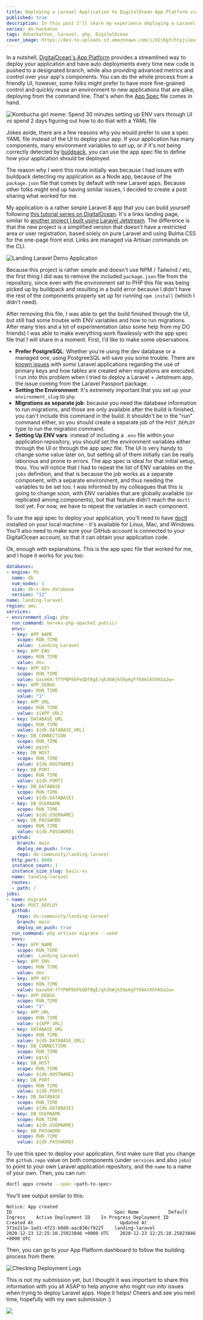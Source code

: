 ```yaml
---
title: Deploying a Laravel Application to DigitalOcean App Platform via doctl with an App Spec YAML File
published: true
description: In this post I'll share my experience deploying a Laravel application to DigitalOcean App Platform using DigitalOcean's doctl command-line tool, with an app spec YAML file.
series: do-hackaton
tags: dohackathon, laravel, php, DigitalOcean
cover_image: https://dev-to-uploads.s3.amazonaws.com/i/d2i6gfchtpjs1eolp8qy.png
---
```


In a nutshell, [DigitalOcean's App Platform](https://www.digitalocean.com/docs/app-platform/) provides a streamlined way to deploy your application and have auto deployments every time new code is pushed to a designated branch, while also providing advanced metrics and control over your app's components. You can do the whole process from a friendly UI, however, some folks might prefer to have more fine-grained control and quickly reuse an environment to new applications that are alike, deploying from the command line. That's when the [App Spec](https://www.digitalocean.com/docs/app-platform/references/app-specification-reference/) file comes in hand.

![Kombucha girl meme: Spend 30 minutes setting up ENV vars through UI vs spend 2 days figuring out how to do that with a YAML file](https://dev-to-uploads.s3.amazonaws.com/i/nfr8smrkw568udqum8ni.jpeg)

Jokes aside, there are a few reasons why you would prefer to use a spec YAML file instead of the UI to deploy your app. If your application has many components, many environment variables to set up, or if it's not being correctly detected by [buildpack](https://www.digitalocean.com/docs/app-platform/concepts/buildpack/), you can use the app spec file to define how your application should be deployed.

The reason why I went this route initially was because I had issues with buildpack detecting my application as a Node app, because of the `package.json` file that comes by default with new Laravel apps. Because other folks might end up having similar issues, I decided to create a post sharing what worked for me.

My application is a rather simple Laravel 8 app that you can build yourself following [this tutorial series on DigitalOcean](https://www.digitalocean.com/community/tutorial_series/how-to-build-a-links-landing-page-in-php-with-laravel-and-docker-compose). It's a links landing page, similar to [another project I built using Laravel Jetstream](https://dev.to/erikaheidi/creating-a-multi-user-to-do-application-with-laravel-jetstream-2p1k). The difference is that the new project is a simplified version that doesn't have a restricted area or user registration, based solely on pure Laravel and using Bulma CSS for the one-page front end. Links are managed via Artisan commands on the CLI.

![Landing Laravel Demo Application](https://dev-to-uploads.s3.amazonaws.com/i/4sibyblkerwuo2lyn3qz.png)

Because this project is rather simple and doesn't use NPM / Tailwind / etc, the first thing I did was to remove the included `package.json` file from the repository, since even with the environment set to PHP this file was being picked up by buildpack and resulting in a build error because I didn't have the rest of the components properly set up for running `npm install` (which I didn't need).

After removing this file, I was able to get the build finished through the UI, but still had some trouble with ENV variables and how to run migrations. After many tries and a lot of experimentation (also some help from my DO friends) I was able to make everything work flawlessly with the app spec file that I will share in a moment. First, I'd like to make some observations.

- **Prefer PostgreSQL**: Whether you're using the dev database or a managed one, using PostgreeSQL will save you some trouble. There are [known issues](https://github.com/laravel/framework/issues/33238) with *some* Laravel applications regarding the use of primary keys and how tables are created when migrations are executed. I run into this problem when I tried to deploy a Laravel + Jetstream app, the issue coming from the Laravel Passport package.
- **Setting the Environment**: It's extremely important that you set up your `environment_slug` to `php`.
-  **Migrations as separate job**: because you need the database information to run migrations, and those are only available after the build is finished, you can't include this command in the build. It shouldn't be in the "run" command either, so you should create a separate job of the `POST_DEPLOY` type to run the migration command.
- **Setting Up ENV vars**: instead of including a `.env` file within your application repository, you should set the environment variables either through the UI or through the app spec file. The UI is very handy to change some value later on, but setting all of them initially can be really laborious and prone to errors. The app spec is ideal for that initial setup, thou. You will notice that I had to repeat the list of ENV variables  on the `jobs` definition, and that is because the job works as a separate component, with a separate environment, and thus needing the variables to be set too. I was informed by my colleagues that this is going to change soon, with ENV variables that are globally available (or replicated among components), but that feature didn't reach the `doctl` tool yet. For now, we have to repeat the variables in each component.

To use the app spec to deploy your application, you'll need to have [doctl](https://www.digitalocean.com/docs/apis-clis/doctl/how-to/install/) installed on your local machine - it's available for Linux, Mac, and Windows. You'll also need to make sure your GitHub account is connected to your DigitalOcean account, so that it can obtain your application code.

Ok, enough with explanations. This is the app spec file that worked for me, and I hope it works for you too:

```yaml
databases:
- engine: PG
  name: db
  num_nodes: 1
  size: db-s-dev-database
  version: "12"
name: landing-laravel
region: ams
services:
- environment_slug: php
  run_command: heroku-php-apache2 public/
  envs:
  - key: APP_NAME
    scope: RUN_TIME
    value:  Landing_Laravel
  - key: APP_ENV
    scope: RUN_TIME
    value: dev
  - key: APP_KEY
    scope: RUN_TIME
    value: base64:ffYPNP8kPeQDf8gE/qh3kWjk59p6gFY66kCKhhKUa2w=
  - key: APP_DEBUG
    scope: RUN_TIME
    value: "1"
  - key: APP_URL
    scope: RUN_TIME
    value: ${APP_URL}
  - key: DATABASE_URL
    scope: RUN_TIME
    value: ${db.DATABASE_URL}
  - key: DB_CONNECTION
    scope: RUN_TIME
    value: pgsql
  - key: DB_HOST
    scope: RUN_TIME
    value: ${db.HOSTNAME}
  - key: DB_PORT
    scope: RUN_TIME
    value: ${db.PORT}
  - key: DB_DATABASE
    scope: RUN_TIME
    value: ${db.DATABASE}
  - key: DB_USERNAME
    scope: RUN_TIME
    value: ${db.USERNAME}
  - key: DB_PASSWORD
    scope: RUN_TIME
    value: ${db.PASSWORD}
  github:
    branch: main
    deploy_on_push: true
    repo: do-community/landing-laravel
  http_port: 8080
  instance_count: 1
  instance_size_slug: basic-xs
  name: landing-laravel
  routes:
  - path: /
jobs:
- name: migrate
  kind: POST_DEPLOY
  github:
    repo: do-community/landing-laravel
    branch: main
    deploy_on_push: true
  run_command: php artisan migrate --seed
  envs:
  - key: APP_NAME
    scope: RUN_TIME
    value:  Landing_Laravel
  - key: APP_ENV
    scope: RUN_TIME
    value: dev
  - key: APP_KEY
    scope: RUN_TIME
    value: base64:ffYPNP8kPeQDf8gE/qh3kWjk59p6gFY66kCKhhKUa2w=
  - key: APP_DEBUG
    scope: RUN_TIME
    value: "1"
  - key: APP_URL
    scope: RUN_TIME
    value: ${APP_URL}
  - key: DATABASE_URL
    scope: RUN_TIME
    value: ${db.DATABASE_URL}
  - key: DB_CONNECTION
    scope: RUN_TIME
    value: pgsql
  - key: DB_HOST
    scope: RUN_TIME
    value: ${db.HOSTNAME}
  - key: DB_PORT
    scope: RUN_TIME
    value: ${db.PORT}
  - key: DB_DATABASE
    scope: RUN_TIME
    value: ${db.DATABASE}
  - key: DB_USERNAME
    scope: RUN_TIME
    value: ${db.USERNAME}
  - key: DB_PASSWORD
    scope: RUN_TIME
    value: ${db.PASSWORD}
```

To use this spec to deploy your application, first make sure that you change the `github.repo` value on both components (under `services` and also `jobs`) to point to your own Laravel application repository, and the `name` to a name of your own. Then, you can run:

```bash
doctl apps create --spec <path-to-spec>
```

You'll see output similar to this:

```
Notice: App created
ID                                      Spec Name           Default Ingress    Active Deployment ID    In Progress Deployment ID    Created At                                Updated At
371e211e-1ad1-4f23-b0d0-aac838cf922f    landing-laravel                                                                            2020-12-23 12:25:10.25023846 +0000 UTC    2020-12-23 12:25:10.25023846 +0000 UTC

```

Then, you can go to your App Platform dashboard to follow the building process from there:

![Checking Deployment Logs](https://dev-to-uploads.s3.amazonaws.com/i/7bf0uz9ywjc14y05ousy.gif)

This is not my submission yet, but I thought it was important to share this information with you all ASAP to help anyone who might run into issues when trying to deploy Laravel apps. Hope it helps! Cheers and see you next time, hopefully with my own submission :)


<a href="https://www.buymeacoffee.com/erikaheidi"><img src="https://img.buymeacoffee.com/button-api/?text=Buy me a coffee&emoji=&slug=erikaheidi&button_colour=BD5FFF&font_colour=ffffff&font_family=Poppins&outline_colour=000000&coffee_colour=FFDD00"></a>
